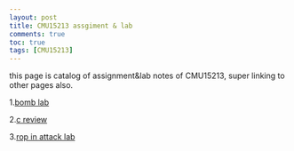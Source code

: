 ```yaml
---
layout: post
title: CMU15213 assgiment & lab 
comments: true
toc: true
tags: [CMU15213]
---
```


this page is catalog of assignment&lab notes of CMU15213, super linking to other pages also.


1.[bomb lab](/_posts/2020-12-14-ICS_bomb.md)

2.[c review](/_posts/2020-12-18-creview_handout.md)

3.[rop in attack lab](/_posts/2020-12-18-ROP(return%20oriented%20programming).md)

